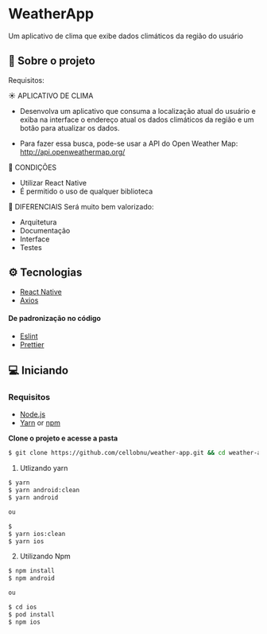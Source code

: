 # WeatherApp
Um aplicativo de clima que exibe dados climáticos da região do usuário

## 💼 Sobre o projeto

Requisitos:

☀️ APLICATIVO DE CLIMA

- Desenvolva um aplicativo que consuma a localização atual do usuário e exiba na interface o endereço atual os dados climáticos da região e um botão para atualizar os dados.

- Para fazer essa busca, pode-se usar a API do Open Weather Map: http://api.openweathermap.org/

📌 CONDIÇÕES

- Utilizar React Native
- É permitido o uso de qualquer biblioteca

🙌 DIFERENCIAIS
Será muito bem valorizado:

- Arquitetura
- Documentação
- Interface
- Testes

## ⚙️ Tecnologias

- [React Native](https://reactnative.dev/)
- [Axios](https://github.com/axios/axios)

#### De padronização no código

- [Eslint](https://eslint.org/)
- [Prettier](https://prettier.io/)

## 💻 Iniciando

### Requisitos

- [Node.js](https://nodejs.org/en/)
- [Yarn](https://classic.yarnpkg.com/) or [npm](https://www.npmjs.com/)

**Clone o projeto e acesse a pasta**

```bash
$ git clone https://github.com/cellobnu/weather-app.git && cd weather-app
```

1. Utlizando yarn

```sh
$ yarn
$ yarn android:clean
$ yarn android

ou

$ 
$ yarn ios:clean
$ yarn ios

```

2. Utilizando Npm

```sh
$ npm install
$ npm android

ou

$ cd ios
$ pod install
$ npm ios
```